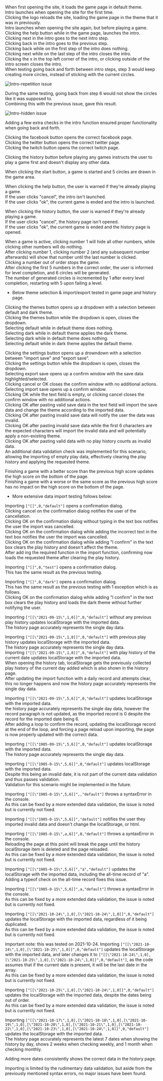 <!-- Functional Testing -->

When first opening the site, it loads the game page in default theme.  
Intro launches when opening the site for the first time.  
Clicking the logo reloads the site, loading the game page in the theme that it was in previously.  
Intro launches when opening the site again, but before playing a game.  
Clicking the help button while in the game page, launches the intro.  
Clicking next in the intro goes to the next intro step.  
Clicking back in the intro goes to the previous step.  
Clicking back while on the first step of the intro does nothing.  
Clicking next while on the last step of the intro closes the intro.  
Clicking the x in the top left corner of the intro, or clicking outside of the intro screen closes the intro.  
When testing going back and forth between intro steps, step 3 would keep creating more circles, instead of sticking with the current circles.  
  
![Intro-repetition issue](https://github.com/lavadax/MS2-Monkey-Brain/blob/master/documentation/Intro-repetition.png)  
  
During the same testing, going back from step 6 would not show the circles like it was supposed to.  
Combining this with the previous issue, gave this result.  
  
![Intro-hidden issue](https://github.com/lavadax/MS2-Monkey-Brain/blob/master/documentation/Intro-hidden.png)  
  
Adding a few extra checks in the intro function ensured proper functionality when going back and forth.  
  
Clicking the facebook button opens the correct facebook page.  
Clicking the twitter button opens the correct twitter page.  
Clicking the twitch button opens the correct twitch page.
  
Clicking the history button before playing any games instructs the user to play a game first and doesn't display any other data.  
  
When clicking the start button, a game is started and 5 circles are drawn in the game area.  
  
When clicking the help button, the user is warned if they're already playing a game.  
If the user clicks "cancel", the intro isn't launched.  
If the user clicks "ok", the current game is ended and the intro is launched.  

When clicking the history button, the user is warned if they're already playing a game.  
If the user clicks "cancel", the history page isn't opened.  
If the user clicks "ok", the current game is ended and the history page is opened.  
  
When a game is active, clicking number 1 will hide all other numbers, while clicking other numbers will do nothing.  
After clicking number 1, clicking number 2 (and any subsequent number afterwards) will show that number until the last number is clicked.  
Clicking a number out of order stops the game.  
After clicking the first 5 numbers in the correct order, the user is informed for level completion, and 6 circles will be generated.  
The number of generated circles is incremented by 1 after every level completion, restarting with 5 upon failing a level.  
  
* Below theme selection & import/export tested in game page and history page.  

Clicking the themes button opens up a dropdown with a selection between default and dark theme.  
Clicking the themes button while the dropdown is open, closes the dropdown.  
Selecting default while in default theme does nothing.  
Selecting dark while in default theme applies the dark theme.  
Selecting dark while in default theme does nothing.  
Selecting default while in dark theme applies the default theme.  
  
Clicking the settings button opens up a drowndown with a selection between "import save" and "export save".  
Clicking the settings button while the dropdown is open, closes the dropdown.  
Selecting export save opens up a confirm window with the save data highlighted/selected.  
Clicking cancel or OK closes the confirm window with no additional actions.  
Selecting import save opens up a confirm window.  
Clicking OK while the text field is empty, or clicking cancel closes the confirm window with no additional actions.  
Clicking OK after pasting valid save data in the text field will import the save data and change the theme according to the imported data.  
Clicking OK after pasting invalid save data will notify the user the data was invalid.  
Clicking OK after pasting invalid save data while the first 6 characters are the expected characters will import the invalid data and will potentially apply a non-existing theme.  
Clicking OK after pasting valid data with no play history counts as invalid data.  
An additional data validation check was implemented for this scenario, allowing the importing of empty play data, effectively clearing the play history and applying the requested theme.
  
Finishing a game with a better score than the previous high score updates the high score on the bottom of the page.  
Finishing a game with a worse or the same score as the previous high score has no impact on the high score on the bottom of the page.  
  
* More extensive data import testing follows below:  
  
Importing `["[]",0,"default"]` opens a confirmation dialog.  
Clicking cancel on the confirmation dialog notifies the user of the cancellation.  
Clicking OK on the confirmation dialog without typing in the text box notifies the user the import was cancelled.  
Clicking OK on the confirmation dialog while adding the incorrect text in the text box notifies the user the import was cancelled.  
Clicking OK on the confirmation dialog while adding "I confirm" in the text box clears the play history and doesn't affect the theme.  
After add ing the required function in the import function, confirming now loads the requested theme after clearing the play history.
  
Importing `["[]",0,"test"]` opens a confirmation dialog.  
This has the same result as the previous testing.  
  
Importing `["[]",0,"dark"]` opens a confirmation dialog.  
This has the same result as the previous testing with 1 exception which is as follows.  
Clicking OK on the confirmation dialog while adding "I confirm" in the text box clears the play history and loads the dark theme without further notifying the user.  
  
Importing `["[[\"2021-09-15\",1,0]]",0,"default"]` without any previous play history updates localStorage with the imported data.  
The history page accurately represents the single day data.  
  
Importing `["[[\"2021-09-15\",1,0]]",0,"default"]` with previous play history updates localStorage with  the imported data.  
The history page accurately represents the single day data.  
Importing `["[[\"2021-09-15\",1,0]]",0,"default"]` with play history of the current date updates localStorage with the imported data.  
When opening the history tab, localStorage gets the previously collected play history of the current day added which is also shown in the history page.  
After updating the import function with a daily record and attempts clear, this no longer happens and now the history page accurately represents the single day data.  
  
Importing `["[[\"2021-09-15\",5,6]]",0,"default"]` updates localStorage with the imported data.  
the history page accurately represents the single day data, however the record paragraph is not updated, as the imported record is 0 despite the record for the imported date being 6.  
After adding a loop to confirm the record, updating the localStorage record at the end of the loop, and forcing a page reload upon importing, the page is now properly updated with the correct data.  
  
Importing `["[[\"1905-09-15\",5,6]]",0,"default"]` updates localStorage with the imported data.  
The history page accurately represents the single day data.  
  
Importing `["[[\"1905-0-15\",5,6]]",0,"default"]` updates localStorage with the imported data.  
Despite this being an invalid date, it is not part of the current data validation and thus passes validation.  
Validation for this scenario might be implemented in the future.  
  
Importing `["[[\"1905-0-15\",5,6]]",,"default"]` throws a syntaxError in the console.  
As this can be fixed by a more extended data validation, the issue is noted but is currently not fixed.  
  
Importing `["[[\"1905-0-15\",5,6]]","default"]` notifies the user they imported invalid data and doesn't change the localStorage, or html.  
  
Importing `["[[\"1905-0-15\",a,6]]",0,"default"]` throws a syntaxError in the console.  
Reloading the page at this point will break the page until the history localStorage item is deleted and the page reloaded.  
As this can be fixed by a more extended data validation, the issue is noted but is currently not fixed.  
  
Importing `["[[\"1905-0-15\",5,6]]","a","default"]` updates the localStorage with the imported data, including the all-time record of "a".  
Adding a typeof check on the all-time record fixes this issue.  
    
Importing `["[[\"1905-0-15\",5,6]]",a,"default"]` throws a syntaxError in the console.  
As this can be fixed by a more extended data validation, the issue is noted but is currently not fixed.  
  
Importing `["[[\"2021-10-24\",1,0],[\"2021-10-24\",1,0]]",0,"default"]` updates the localStorage with the imported data, regardless of it being duplicated.  
As this can be fixed by a more extended data validation, the issue is noted but is currently not fixed.  
  
Important note: this was tested on 2021-10-24.
Importing `["[[\"2021-10-24\",1,0],[\"2021-10-25\",1,0]]",0,"default"]` updates the localStorage with the imported data, and later changes it to `["[[\"2021-10-24\",1,0],[\"2021-10-25\",1,0],[\"2021-10-24\",1,0]]",0,"default"]`, as the code assumes that if the current date is present, it will be the last date in the array.  
As this can be fixed by a more extended data validation, the issue is noted but is currently not fixed.  
  
Importing `["[[\"2021-10-25\",1,0],[\"2021-10-24\",1,0]]",0,"default"]` updates the localStorage with the imported data, despite the dates being out of order.  
As this can be fixed by a more extended data validation, the issue is noted but is currently not fixed.  
  
Importing `["[[\"2021-10-17\",1,0],[\"2021-10-18\",1,0],[\"2021-10-19\",1,0],[\"2021-10-20\",1,0],[\"2021-10-21\",1,0],[\"2021-10-22\",1,0],[\"2021-10-23\",1,0],[\"2021-10-24\",1,0]]",0,"default"]` updates the localStorage with the imported data.  
The history page accurately represents the latest 7 dates when showing the history by day, shows 2 weeks when checking weekly, and 1 month when checking monthly.  
  
Adding more dates consistently shows the correct data in the history page.  
  
Importing is limited by the rudimentary data validation, but aside from the previously mentioned syntax errors, no major issues have been found.  